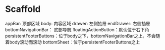 # Scaffold

appBar: 顶部区域
body:  内容区域
drawer: 左侧抽屉
endDrawer: 右侧抽屉
bottomNavigationBar： 底部导航
floatingActionButton：默认位于右下角
persistentFooterButtons：位于body之下，bottomNavigationBar之上，不会随着body滚动而滚动
bottomSheet：位于persistentFooterButtons之上